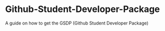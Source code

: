 # Github-Student-Developer-Package
A guide on how to get the GSDP (Github Student Developer Package)
